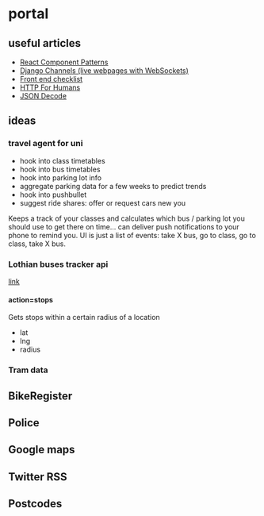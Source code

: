 # portal

## useful articles

- [React Component Patterns](https://medium.com/gitconnected/react-component-patterns-ab1f09be2c82)
- [Django Channels (live webpages with WebSockets)](https://www.ploggingdev.com/2017/11/building-a-chat-room-using-django-channels/)
- [Front end checklist](https://github.com/thedaviddias/Front-End-Checklist)
- [HTTP For Humans](http://docs.python-requests.org/en/latest/index.html)
- [JSON Decode](http://docs.python-guide.org/en/latest/scenarios/json/)

## ideas

### travel agent for uni

- hook into class timetables
- hook into bus timetables
- hook into parking lot info
- aggregate parking data for a few weeks to predict trends
- hook into pushbullet
- suggest ride shares: offer or request cars new you

Keeps a track of your classes and calculates which bus / parking lot you 
should use to get there on time... can deliver push notifications to 
your phone to remind you. UI is just a list of events: take X bus, go to 
class, go to class, take X bus.

### Lothian buses tracker api

[link](https://lothianbuses.co.uk/journeyplanner/tracker-api)

#### action=stops
Gets stops within a certain radius of a location

- lat
- lng
- radius

### Tram data

## BikeRegister
## Police
## Google maps
## Twitter RSS
## Postcodes
